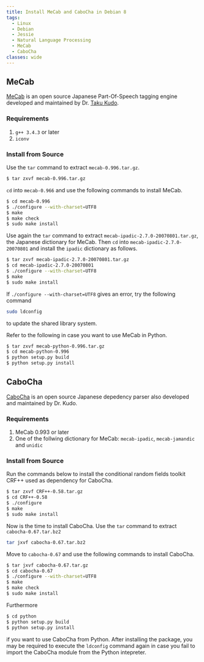```yaml
---
title: Install MeCab and CaboCha in Debian 8
tags:
  - Linux
  - Debian
  - Jessie
  - Natural Language Processing
  - MeCab
  - CaboCha
classes: wide
---
```


## MeCab

[MeCab](http://taku910.github.io/mecab/) is an open source Japanese Part-Of-Speech tagging engine developed and maintained by Dr. [Taku Kudo](http://chasen.org/~taku/index.html.en).

### Requirements

1. `g++ 3.4.3` or later
2. `iconv`

### Install from Source

Use the `tar` command to extract `mecab-0.996.tar.gz`.

```bash
$ tar zxvf mecab-0.996.tar.gz
```

`cd` into `mecab-0.966` and use the following commands to install MeCab.

```bash
$ cd mecab-0.996
$ ./configure --with-charset=UTF8
$ make
$ make check
$ sudo make install
```

Use again the `tar` command to extract `mecab-ipadic-2.7.0-20070801.tar.gz`, the Japanese dictionary for MeCab. Then `cd` into `mecab-ipadic-2.7.0-20070801` and install the `ipadic` dictionary as follows. 

```bash
$ tar zxvf mecab-ipadic-2.7.0-20070801.tar.gz
$ cd mecab-ipadic-2.7.0-20070801
$ ./configure --with-charset=UTF8
$ make
$ sudo make install
```

If `./configure --with-charset=UTF8` gives an error, try the following command

```bash
sudo ldconfig
```

to update the shared library system.

Refer to the following in case you want to use MeCab in Python.

```bash
$ tar zxvf mecab-python-0.996.tar.gz
$ cd mecab-python-0.996
$ python setup.py build
$ python setup.py install
```

## CaboCha

[CaboCha](http://taku910.github.io/cabocha/) is an open source Japanese depedency parser also developed and maintained by Dr. Kudo.

### Requirements

1. MeCab 0.993 or later
2. One of the follwing dictionary for MeCab: `mecab-ipadic`, `mecab-jamandic` and `unidic`

### Install from Source

Run the commands below to install the conditional random fields toolkit CRF++ used as dependency for CaboCha.

```bash
$ tar zxvf CRF++-0.58.tar.gz
$ cd CRF++-0.58
$ ./configure
$ make
$ sudo make install
```

Now is the time to install CaboCha. Use the `tar` command to extract `cabocha-0.67.tar.bz2`

```bash
tar jxvf cabocha-0.67.tar.bz2
```

Move to `cabocha-0.67` and use the following commands to install CaboCha.

```bash
$ tar jxvf cabocha-0.67.tar.gz
$ cd cabocha-0.67
$ ./configure --with-charset=UTF8
$ make
$ make check
$ sudo make install
```

Furthermore

```bash
$ cd python
$ python setup.py build
$ python setup.py install
```

if you want to use CaboCha from Python. After installing the package, you may be required to execute the `ldconfig` command again in case you fail to import the CaboCha module from the Python intepreter.
